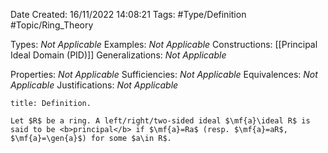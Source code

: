 <div class="topSpace"></div>

Date Created: 16/11/2022 14:08:21
Tags: #Type/Definition #Topic/Ring_Theory

Types: <i>Not Applicable</i>
Examples: <i>Not Applicable</i>
Constructions: [[Principal Ideal Domain (PID)]]
Generalizations: <i>Not Applicable</i>

Properties: <i>Not Applicable</i>
Sufficiencies: <i>Not Applicable</i>
Equivalences: <i>Not Applicable</i>
Justifications: <i>Not Applicable</i>

``` ad-Definition
title: Definition.

Let $R$ be a ring. A left/right/two-sided ideal $\mf{a}\ideal R$ is said to be <b>principal</b> if $\mf{a}=Ra$ (resp. $\mf{a}=aR$, $\mf{a}=\gen{a}$) for some $a\in R$.

```
